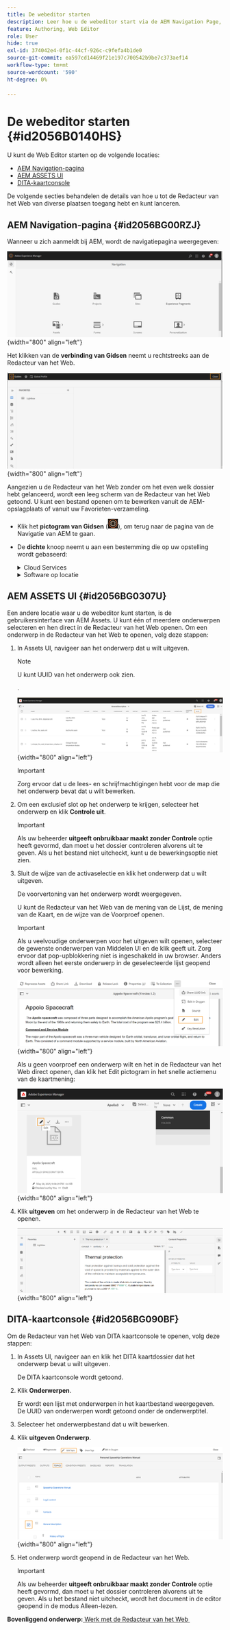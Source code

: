 ```yaml
---
title: De webeditor starten
description: Leer hoe u de webeditor start via de AEM Navigation Page, de AEM Assets UI en de DITA Map Console in AEM Guides.
feature: Authoring, Web Editor
role: User
hide: true
exl-id: 374042e4-0f1c-44cf-926c-c9fefa4b1de0
source-git-commit: ea597cd14469f21e197c700542b9be7c373aef14
workflow-type: tm+mt
source-wordcount: '590'
ht-degree: 0%

---
```


# De webeditor starten {#id2056B0140HS}

U kunt de Web Editor starten op de volgende locaties:

- [AEM Navigation-pagina](#id2056BG00RZJ)
- [AEM ASSETS UI](#id2056BG0307U)
- [DITA-kaartconsole](#id2056BG090BF)

De volgende secties behandelen de details van hoe u tot de Redacteur van het Web van diverse plaatsen toegang hebt en kunt lanceren.

## AEM Navigation-pagina {#id2056BG00RZJ}

Wanneer u zich aanmeldt bij AEM, wordt de navigatiepagina weergegeven:

![](images/web-editor-from-navigation-page.png){width="800" align="left"}

Het klikken van de **verbinding van Gidsen** neemt u rechtstreeks aan de Redacteur van het Web.

![](images/web-editor-launch-page.png){width="800" align="left"}

Aangezien u de Redacteur van het Web zonder om het even welk dossier hebt gelanceerd, wordt een leeg scherm van de Redacteur van het Web getoond. U kunt een bestand openen om te bewerken vanuit de AEM-opslagplaats of vanuit uw Favorieten-verzameling.

- Klik het **pictogram van Gidsen** (![](images/aem-guides-icon.png)), om terug naar de pagina van de Navigatie van AEM te gaan.

- De **dichte** knoop neemt u aan een bestemming die op uw opstelling wordt gebaseerd:



  <details>

  <summary> Cloud Services </summary>

  Als u de Diensten van de Wolk gebruikt, klik de **Dichte** knoop om terug naar de pagina van de Navigatie van AEM te gaan.
  </details>

  <details>

  <summary> Software op locatie</summary>

  Als u de Software van AEM Guides On-premise (4.2.1 en later) gebruikt, klik de **Dichte** knoop op het recht terug naar uw huidige dossierweg in Assets UI.

  </details>

## AEM ASSETS UI {#id2056BG0307U}

Een andere locatie waar u de webeditor kunt starten, is de gebruikersinterface van AEM Assets. U kunt één of meerdere onderwerpen selecteren en hen direct in de Redacteur van het Web openen. Om een onderwerp in de Redacteur van het Web te openen, volg deze stappen:

1. In Assets UI, navigeer aan het onderwerp dat u wilt uitgeven.

   >[!NOTE]
   >
   > U kunt UUID van het onderwerp ook zien.

   .

   ![](images/assets_ui_with_uuid_cs.png){width="800" align="left"}

   >[!IMPORTANT]
   >
   > Zorg ervoor dat u de lees- en schrijfmachtigingen hebt voor de map die het onderwerp bevat dat u wilt bewerken.

1. Om een exclusief slot op het onderwerp te krijgen, selecteer het onderwerp en klik **Controle uit**.

   >[!IMPORTANT]
   >
   > Als uw beheerder **uitgeeft onbruikbaar maakt zonder Controle** optie heeft gevormd, dan moet u het dossier controleren alvorens uit te geven. Als u het bestand niet uitcheckt, kunt u de bewerkingsoptie niet zien.

1. Sluit de wijze van de activaselectie en klik het onderwerp dat u wilt uitgeven.

   De voorvertoning van het onderwerp wordt weergegeven.

   U kunt de Redacteur van het Web van de mening van de Lijst, de mening van de Kaart, en de wijze van de Voorproef openen.

   >[!IMPORTANT]
   >
   > Als u veelvoudige onderwerpen voor het uitgeven wilt openen, selecteer de gewenste onderwerpen van Middelen UI en de klik geeft uit. Zorg ervoor dat pop-upblokkering niet is ingeschakeld in uw browser. Anders wordt alleen het eerste onderwerp in de geselecteerde lijst geopend voor bewerking.

   ![](images/edit-from-preview_cs.png){width="800" align="left"}

   Als u geen voorproef een onderwerp wilt en het in de Redacteur van het Web direct openen, dan klik het Edit pictogram in het snelle actiemenu van de kaartmening:

   ![](images/edit-topic-from-quick-action_cs.png){width="800" align="left"}

1. Klik **uitgeven** om het onderwerp in de Redacteur van het Web te openen.

   ![](images/edit-mode.png){width="800" align="left"}


## DITA-kaartconsole {#id2056BG090BF}

Om de Redacteur van het Web van DITA kaartconsole te openen, volg deze stappen:

1. In Assets UI, navigeer aan en klik het DITA kaartdossier dat het onderwerp bevat u wilt uitgeven.

   De DITA kaartconsole wordt getoond.

1. Klik **Onderwerpen**.

   Er wordt een lijst met onderwerpen in het kaartbestand weergegeven. De UUID van onderwerpen wordt getoond onder de onderwerptitel.

1. Selecteer het onderwerpbestand dat u wilt bewerken.

1. Klik **uitgeven Onderwerp**.

   ![](images/edit-topics-map-console_cs.png){width="800" align="left"}

1. Het onderwerp wordt geopend in de Redacteur van het Web.

   >[!IMPORTANT]
   >
   > Als uw beheerder **uitgeeft onbruikbaar maakt zonder Controle** optie heeft gevormd, dan moet u het dossier controleren alvorens uit te geven. Als u het bestand niet uitcheckt, wordt het document in de editor geopend in de modus Alleen-lezen.


**Bovenliggend onderwerp:**&#x200B;[&#x200B; Werk met de Redacteur van het Web &#x200B;](web-editor.md)
